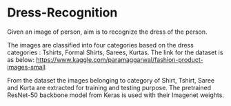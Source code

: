 # Dress-Recognition
Given an image of person, aim is to recognize the dress of the person.

The images are classified into four categories based on the dress categories : Tshirts, Formal Shirts, Sarees, Kurtas.
The link for the dataset is as below: https://www.kaggle.com/paramaggarwal/fashion-product-images-small

From the dataset the images belonging to category of Shirt, Tshirt, Saree and Kurta are extracted for training and testing purpose.
The pretrained ResNet-50 backbone model from Keras is used with their Imagenet weights.
